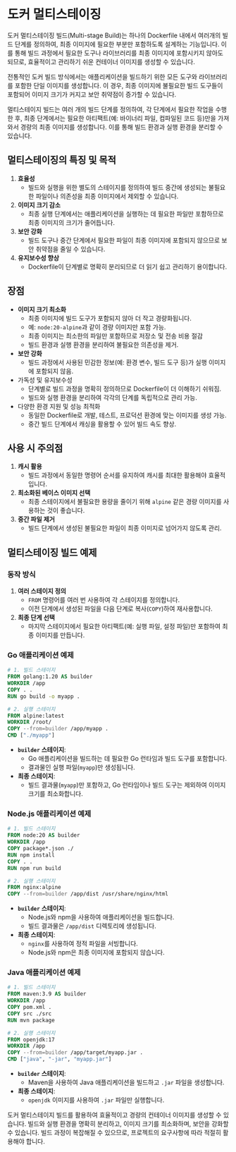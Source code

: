 # 도커 멀티스테이징
도커 멀티스테이징 빌드(Multi-stage Build)는 하나의 Dockerfile 내에서 여러개의 빌드 단계를 정의하여, 최종 이미지에 필요한 부분만 포함하도록 설계하는 기능입니다. 이를 통해 빌드 과정에서 필요한 도구나 라이브러리를 최종 이미지에 포함시키지 않아도 되므로, 효율적이고 관리하기 쉬운 컨테이너 이미지를 생성할 수 있습니다.

전통적인 도커 빌드 방식에서는 애플리케이션을 빌드하기 위한 모든 도구와 라이브러리를 포함한 단일 이미지를 생성합니다. 이 경우, 최종 이미지에 불필요한 빌드 도구들이 포함되어 이미지 크기가 커지고 보안 취약점이 증가할 수 있습니다.

멀티스테이지 빌드는 여러 개의 빌드 단계를 정의하여, 각 단계에서 필요한 작업을 수행한 후, 최종 단계에서는 필요한 아티팩트(예: 바이너리 파일, 컴파일된 코드 등)만을 가져와서 경량의 최종 이미지를 생성합니다. 이를 통해 빌드 환경과 실행 환경을 분리할 수 있습니다.

## **멀티스테이징의 특징 및 목적**
1. **효율성**
    - 빌드와 실행을 위한 별도의 스테이지를 정의하여 빌드 중간에 생성되는 불필요한 파일이나 의존성을 최종 이미지에서 제외할 수 있습니다.
2. **이미지 크기 감소**
    - 최종 실행 단계에서는 애플리케이션을 실행하는 데 필요한 파일만 포함하므로 최종 이미지의 크기가 줄어듭니다.
3. **보안 강화**
    - 빌드 도구나 중간 단계에서 필요한 파일이 최종 이미지에 포함되지 않으므로 보안 취약점을 줄일 수 있습니다.
4. **유지보수성 향상**
    - Dockerfile이 단계별로 명확히 분리되므로 더 읽기 쉽고 관리하기 용이합니다.

## **장점**
- **이미지 크기 최소화**
    - 최종 이미지에 빌드 도구가 포함되지 않아 더 작고 경량화됩니다.
    - 예: `node:20-alpine`과 같이 경량 이미지만 포함 가능.
    - 최종 이미지는 최소한의 파일만 포함하므로 저장소 및 전송 비용 절감
    - 빌드 환경과 실행 환경을 분리하여 불필요한 의존성을 제거.
- **보안 강화**
    - 빌드 과정에서 사용된 민감한 정보(예: 환경 변수, 빌드 도구 등)가 실행 이미지에 포함되지 않음.
- 가독성 및 유지보수성
	- 단계별로 빌드 과정을 명확히 정의하므로 Dockerfile이 더 이해하기 쉬워짐.
    - 빌드와 실행 환경을 분리하여 각각의 단계를 독립적으로 관리 가능.
- 다양한 환경 지원 및 성능 최적화
    - 동일한 Dockerfile로 개발, 테스트, 프로덕션 환경에 맞는 이미지를 생성 가능.
    - 중간 빌드 단계에서 캐싱을 활용할 수 있어 빌드 속도 향상.

## **사용 시 주의점**
1. **캐시 활용**
    - 빌드 과정에서 동일한 명령어 순서를 유지하여 캐시를 최대한 활용해야 효율적입니다.
2. **최소화된 베이스 이미지 선택**
    - 최종 스테이지에서 불필요한 용량을 줄이기 위해 `alpine` 같은 경량 이미지를 사용하는 것이 좋습니다.
3. **중간 파일 제거**
    - 빌드 단계에서 생성된 불필요한 파일이 최종 이미지로 넘어가지 않도록 관리.


## 멀티스테이징 빌드 예제
### **동작 방식**
1. **여러 스테이지 정의**
    - `FROM` 명령어를 여러 번 사용하여 각 스테이지를 정의합니다.
    - 이전 단계에서 생성된 파일을 다음 단계로 복사(`COPY`)하여 재사용합니다.
2. **최종 단계 선택**
    - 마지막 스테이지에서 필요한 아티팩트(예: 실행 파일, 설정 파일)만 포함하여 최종 이미지를 만듭니다.

### **Go 애플리케이션 예제**
```dockerfile
# 1. 빌드 스테이지
FROM golang:1.20 AS builder
WORKDIR /app
COPY . .
RUN go build -o myapp .

# 2. 실행 스테이지
FROM alpine:latest
WORKDIR /root/
COPY --from=builder /app/myapp .
CMD ["./myapp"]
```
- **`builder` 스테이지**:
    - Go 애플리케이션을 빌드하는 데 필요한 Go 런타임과 빌드 도구를 포함합니다.
    - 결과물인 실행 파일(`myapp`)만 생성됩니다.
- **최종 스테이지**:
    - 빌드 결과물(`myapp`)만 포함하고, Go 런타임이나 빌드 도구는 제외하여 이미지 크기를 최소화합니다.

### **Node.js 애플리케이션 예제**
```dockerfile
# 1. 빌드 스테이지
FROM node:20 AS builder
WORKDIR /app
COPY package*.json ./
RUN npm install
COPY . .
RUN npm run build

# 2. 실행 스테이지
FROM nginx:alpine
COPY --from=builder /app/dist /usr/share/nginx/html
```
- **`builder` 스테이지**:
    - Node.js와 npm을 사용하여 애플리케이션을 빌드합니다.
    - 빌드 결과물은 `/app/dist` 디렉토리에 생성됩니다.
- **최종 스테이지**:
    - `nginx`를 사용하여 정적 파일을 서빙합니다.
    - Node.js와 npm은 최종 이미지에 포함되지 않습니다.

### **Java 애플리케이션 예제**
```dockerfile
# 1. 빌드 스테이지
FROM maven:3.9 AS builder
WORKDIR /app
COPY pom.xml .
COPY src ./src
RUN mvn package

# 2. 실행 스테이지
FROM openjdk:17
WORKDIR /app
COPY --from=builder /app/target/myapp.jar .
CMD ["java", "-jar", "myapp.jar"]
```
- **`builder` 스테이지**:
    - Maven을 사용하여 Java 애플리케이션을 빌드하고 `.jar` 파일을 생성합니다.
- **최종 스테이지**:
    - `openjdk` 이미지를 사용하여 `.jar` 파일만 실행합니다.

도커 멀티스테이지 빌드를 활용하여 효율적이고 경량의 컨테이너 이미지를 생성할 수 있습니다. 빌드와 실행 환경을 명확히 분리하고, 이미지 크기를 최소화하며, 보안을 강화할 수 있습니다. 빌드 과정이 복잡해질 수 있으므로, 프로젝트의 요구사항에 따라 적절히 활용해야 합니다.